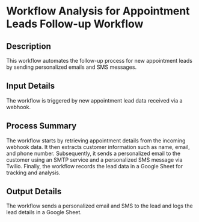 # Workflow Analysis for Appointment Leads Follow-up Workflow

## Description
This workflow automates the follow-up process for new appointment leads by sending personalized emails and SMS messages.

## Input Details
The workflow is triggered by new appointment lead data received via a webhook.

## Process Summary
The workflow starts by retrieving appointment details from the incoming webhook data. It then extracts customer information such as name, email, and phone number. Subsequently, it sends a personalized email to the customer using an SMTP service and a personalized SMS message via Twilio. Finally, the workflow records the lead data in a Google Sheet for tracking and analysis.

## Output Details
The workflow sends a personalized email and SMS to the lead and logs the lead details in a Google Sheet.
